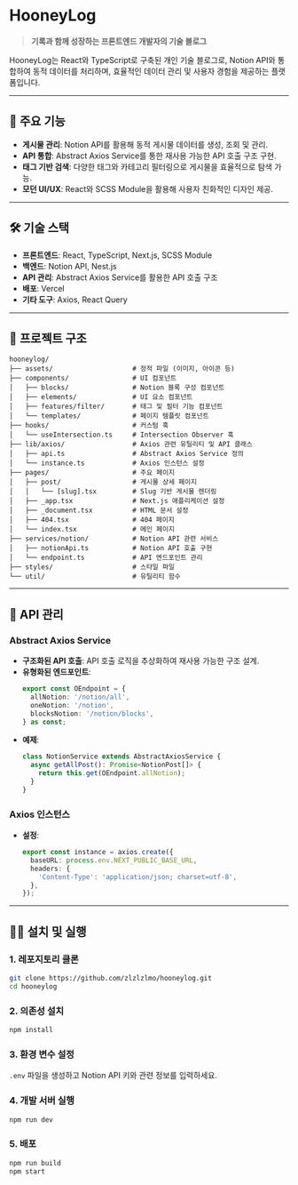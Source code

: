 # HooneyLog

> **기록과 함께 성장하는 프론트엔드 개발자의 기술 블로그**

HooneyLog는 React와 TypeScript로 구축된 개인 기술 블로그로, Notion API와 통합하여 동적 데이터를 처리하며, 효율적인 데이터 관리 및 사용자 경험을 제공하는 플랫폼입니다.

---

## 📌 **주요 기능**

- **게시물 관리**: Notion API를 활용해 동적 게시물 데이터를 생성, 조회 및 관리.
- **API 통합**: Abstract Axios Service를 통한 재사용 가능한 API 호출 구조 구현.
- **태그 기반 검색**: 다양한 태그와 카테고리 필터링으로 게시물을 효율적으로 탐색 가능.
- **모던 UI/UX**: React와 SCSS Module을 활용해 사용자 친화적인 디자인 제공.

---

## 🛠 **기술 스택**

- **프론트엔드**: React, TypeScript, Next.js, SCSS Module
- **백엔드**: Notion API, Nest.js
- **API 관리**: Abstract Axios Service를 활용한 API 호출 구조
- **배포**: Vercel
- **기타 도구**: Axios, React Query

---

## 📂 **프로젝트 구조**

```
hooneylog/
├── assets/                    # 정적 파일 (이미지, 아이콘 등)
├── components/                # UI 컴포넌트
│   ├── blocks/                # Notion 블록 구성 컴포넌트
│   ├── elements/              # UI 요소 컴포넌트
│   ├── features/filter/       # 태그 및 필터 기능 컴포넌트
│   └── templates/             # 페이지 템플릿 컴포넌트
├── hooks/                     # 커스텀 훅
│   └── useIntersection.ts     # Intersection Observer 훅
├── lib/axios/                 # Axios 관련 유틸리티 및 API 클래스
│   ├── api.ts                 # Abstract Axios Service 정의
│   └── instance.ts            # Axios 인스턴스 설정
├── pages/                     # 주요 페이지
│   ├── post/                  # 게시물 상세 페이지
│   │   └── [slug].tsx         # Slug 기반 게시물 렌더링
│   ├── _app.tsx               # Next.js 애플리케이션 설정
│   ├── _document.tsx          # HTML 문서 설정
│   ├── 404.tsx                # 404 페이지
│   └── index.tsx              # 메인 페이지
├── services/notion/           # Notion API 관련 서비스
│   ├── notionApi.ts           # Notion API 호출 구현
│   └── endpoint.ts            # API 엔드포인트 관리
├── styles/                    # 스타일 파일
└── util/                      # 유틸리티 함수
```

---

## 🔗 **API 관리**

### **Abstract Axios Service**

- **구조화된 API 호출**: API 호출 로직을 추상화하여 재사용 가능한 구조 설계.
- **유형화된 엔드포인트**:
  ```typescript
  export const OEndpoint = {
    allNotion: '/notion/all',
    oneNotion: '/notion',
    blocksNotion: '/notion/blocks',
  } as const;
  ```
- **예제**:
  ```typescript
  class NotionService extends AbstractAxiosService {
    async getAllPost(): Promise<NotionPost[]> {
      return this.get(OEndpoint.allNotion);
    }
  }
  ```

### **Axios 인스턴스**
- **설정**:
  ```typescript
  export const instance = axios.create({
    baseURL: process.env.NEXT_PUBLIC_BASE_URL,
    headers: {
      'Content-Type': 'application/json; charset=utf-8',
    },
  });
  ```

---

## 🧑‍💻 **설치 및 실행**

### 1. 레포지토리 클론

```bash
git clone https://github.com/zlzlzlmo/hooneylog.git
cd hooneylog
```

### 2. 의존성 설치

```bash
npm install
```

### 3. 환경 변수 설정

`.env` 파일을 생성하고 Notion API 키와 관련 정보를 입력하세요.

### 4. 개발 서버 실행

```bash
npm run dev
```

### 5. 배포

```bash
npm run build
npm start
```
